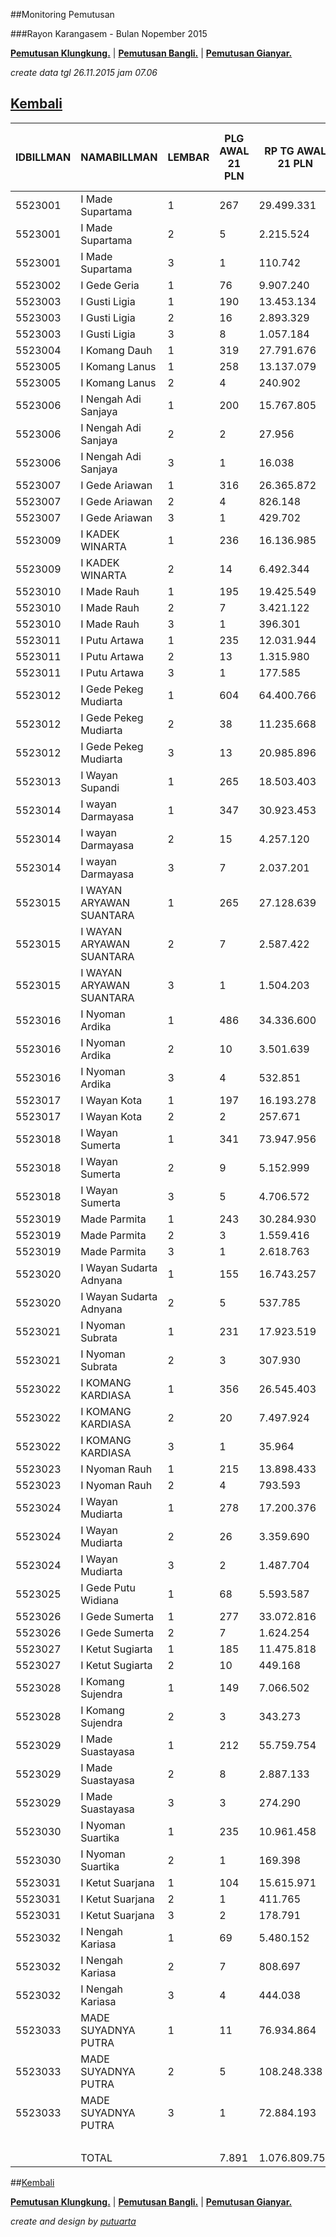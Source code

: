 ##Monitoring Pemutusan 

###Rayon Karangasem - Bulan Nopember 2015

**[Pemutusan Klungkung.](https://github.com/areabatur/3mm.3atur/blob/master/klungkung112015.markdown )** | 
**[Pemutusan Bangli.](https://github.com/areabatur/3mm.3atur/blob/master/bangli112015.markdown )** | 
**[Pemutusan Gianyar.](https://github.com/areabatur/3mm.3atur/blob/master/gianyar112015.markdown )**


_create data tgl 26.11.2015 jam 07.06_
## [Kembali](http://areabatur.github.io/3mm.3atur/)

| IDBILLMAN |       NAMABILLMAN        | LEMBAR | PLG AWAL 21 PLN | RP TG AWAL 21 PLN | RP BK AWAL 21 PLN | TARGET AKHIR PLN | % REALISASI | SISA RP TG 26 07:30 | SISA RP BK 26 07:30 | SISA PLG 26 07:30 | BELUM | DATANGI | SEGEL |     LNS      | SISA RP TG 25 16:45 | SISA RP BK 25 16:45 | SISA PLG 25 16:45 | BELUM | DATANGI | SEGEL |     LNS      | SISA RP TG 25 01:45 | SISA RP BK 25 01:45 | SISA PLG 25 01:45 | BELUM | DATANGI | SEGEL |      LNS      |  | SISA RP TG 24 0617 | SISA RP BK | TPLG  | BELUM | DATANGI | SEGEL |     LNS     | SISA RP TG 23 1830 | SISA RP BK | TPLG  | BELUM | DATANGI | SEGEL |
|-----------|--------------------------|--------|-----------------|-------------------|-------------------|------------------|-------------|---------------------|---------------------|-------------------|-------|---------|-------|--------------|---------------------|---------------------|-------------------|-------|---------|-------|--------------|---------------------|---------------------|-------------------|-------|---------|-------|---------------|--|--------------------|------------|-------|-------|---------|-------|-------------|--------------------|------------|-------|-------|---------|-------|
|   5523001 | I Made Supartama         |      1 | 267             | 29.499.331        | 1.092.864         | 5.113.576        | (1,39)      | 16.926.402          | 653.864             | 169               | 169   |         |       | 418450|6     | 17.344.852          | 673.864             | 175               | 175   |         |       | 3150353|15   | 20.495.205          | 815.864             | 190               | 190   |         |       | 2685505|19    |  | 23.180.710         | 888.864    | 209   | 209   |         |       | 234457|3    | 23.415.167         | 897.864    | 212   | 212   |         |       |
|   5523001 | I Made Supartama         |      2 | 5               | 2.215.524         | 87.000            | 384.051          | (3,72)      | 2.196.706           | 78.000              | 4                 | -     |       4 |       | 0|0          | 2.196.706           | 78.000              | 4                 | -     |       4 |       | 0|0          | 2.196.706           | 78.000              | 4                 | -     |       4 |       | 0|0           |  | 2.196.706          | 78.000     | 4     | -     |       4 |       | 0|0         | 2.196.706          | 78.000     | 4     | -     |       4 |       |
|   5523001 | I Made Supartama         |      3 | 1               | 110.742           | 18.000            | 19.197           | 2,00        |                     |                     |                   | -     |         |       | 0|0          |                     |                     |                   | -     |         |       | 0|0          |                     |                     |                   | -     |         |       | 110742|1      |  | 110.742            | 18.000     | 1     | 1     |         |       | 0|0         | 110.742            | 18.000     | 1     | 1     |         |       |
|   5523002 | I Gede Geria             |      1 | 76              | 9.907.240         | 545.000           | 1.717.375        | 0,37        | 2.807.730           | 122.000             | 25                | 23    |       2 |       | 0|0          | 2.807.730           | 122.000             | 25                | 23    |       2 |       | 0|0          | 2.807.730           | 122.000             | 25                | 23    |       2 |       | 2707979|17    |  | 5.515.709          | 247.000    | 42    | 40    |       2 |       | 245473|8    | 5.761.182          | 271.000    | 50    | 48    |       2 |       |
|   5523003 | I Gusti Ligia            |      1 | 190             | 13.453.134        | 657.000           | 2.332.040        | (0,94)      | 6.545.894           | 387.000             | 109               | 109   |         |       | 299054|2     | 6.844.948           | 395.000             | 111               | 111   |         |       | 1654835|18   | 8.499.783           | 453.000             | 129               | 129   |         |       | 355212|7      |  | 8.854.995          | 474.000    | 136   | 136   |         |       | 142236|2    | 8.997.231          | 480.000    | 138   | 138   |         |       |
|   5523003 | I Gusti Ligia            |      2 | 16              | 2.893.329         | 162.000           | 501.546          | (3,01)      | 2.513.937           | 117.000             | 11                | 11    |         |       | 0|0          | 2.513.937           | 117.000             | 11                | 11    |         |       | 248734|3     | 2.762.671           | 144.000             | 14                | 14    |         |       | 48179|1       |  | 2.810.850          | 153.000    | 15    | 15    |         |       | 0|0         | 2.810.850          | 153.000    | 15    | 15    |         |       |
|   5523003 | I Gusti Ligia            |      3 | 8               | 1.057.184         | 144.000           | 183.258          | 1,65        | 64.103              | 18.000              | 1                 | 1     |         |       | 0|0          | 64.103              | 18.000              | 1                 | 1     |         |       | 0|0          | 64.103              | 18.000              | 1                 | 1     |         |       | 774285|4      |  | 838.388            | 90.000     | 5     | 5     |         |       | 0|0         | 838.388            | 90.000     | 5     | 5     |         |       |
|   5523004 | I Komang Dauh            |      1 | 319             | 27.791.676        | 1.135.000         | 4.817.562        | (1,94)      | 16.671.178          | 467.000             | 136               | 136   |         |       | 2333410|59   | 19.004.588          | 644.000             | 195               | 195   |         |       | 810571|10    | 19.815.159          | 676.000             | 205               | 205   |         |       | 3760490|51    |  | 23.575.649         | 884.000    | 256   | 256   |         |       | 452340|8    | 24.027.989         | 919.000    | 264   | 264   |         |       |
|   5523005 | I Komang Lanus           |      1 | 258             | 13.137.079        | 807.000           | 2.277.253        | (1,38)      | 7.707.963           | 503.000             | 165               | 165   |         |       | 0|0          | 7.707.963           | 503.000             | 165               | 165   |         |       | 1107679|13   | 8.815.642           | 548.000             | 178               | 178   |         |       | 520668|16     |  | 9.336.310          | 600.000    | 194   | 194   |         |       | 0|0         | 9.336.310          | 600.000    | 194   | 194   |         |       |
|   5523005 | I Komang Lanus           |      2 | 4               | 240.902           | 36.000            | 41.759           | 0,48        | 63.682              | 9.000               | 1                 | 1     |         |       | 0|0          | 63.682              | 9.000               | 1                 | 1     |         |       | 0|0          | 63.682              | 9.000               | 1                 | 1     |         |       | 86943|2       |  | 150.625            | 27.000     | 3     | 3     |         |       | 0|0         | 150.625            | 27.000     | 3     | 3     |         |       |
|   5523006 | I Nengah Adi Sanjaya     |      1 | 200             | 15.767.805        | 769.000           | 2.733.278        | (1,26)      | 8.644.261           | 457.000             | 113               | 113   |         |       | 269563|3     | 8.913.824           | 466.000             | 116               | 116   |         |       | 106467|3     | 9.020.291           | 475.000             | 119               | 119   |         |       | 298836|4      |  | 9.319.127          | 487.000    | 123   | 123   |         |       | 614865|18   | 9.933.992          | 541.000    | 141   | 141   |         |       |
|   5523006 | I Nengah Adi Sanjaya     |      2 | 2               | 27.956            | 18.000            | 4.846            | (3,77)      | 27.956              | 18.000              | 2                 | -     |         |     2 | 0|0          | 27.956              | 18.000              | 2                 | -     |         |     2 | 0|0          | 27.956              | 18.000              | 2                 | -     |         |     2 | 0|0           |  | 27.956             | 18.000     | 2     | -     |         |     2 | 0|0         | 27.956             | 18.000     | 2     | -     |         |     2 |
|   5523006 | I Nengah Adi Sanjaya     |      3 | 1               | 16.038            | 18.000            | 2.780            | (3,77)      | 16.038              | 18.000              | 1                 | 1     |         |       | 0|0          | 16.038              | 18.000              | 1                 | 1     |         |       | 0|0          | 16.038              | 18.000              | 1                 | 1     |         |       | 0|0           |  | 16.038             | 18.000     | 1     | 1     |         |       | 0|0         | 16.038             | 18.000     | 1     | 1     |         |       |
|   5523007 | I Gede Ariawan           |      1 | 316             | 26.365.872        | 1.169.000         | 4.570.405        | (1,47)      | 11.734.751          | 512.000             | 155               | 85    |      66 |     4 | 4117182|68   | 15.851.933          | 767.000             | 223               | 127   |      90 |     6 | 3237531|20   | 19.089.464          | 884.000             | 243               | 144   |      92 |     7 | 906984|19     |  | 19.996.448         | 941.000    | 262   | 155   |     100 |     7 | 525949|10   | 20.522.397         | 971.000    | 272   | 157   |     108 |     7 |
|   5523007 | I Gede Ariawan           |      2 | 4               | 826.148           | 36.000            | 143.209          | 1,02        | 140.930             | 18.000              | 2                 | -     |       2 |       | 0|0          | 140.930             | 18.000              | 2                 | -     |       2 |       | 685218|2     | 826.148             | 36.000              | 4                 | -     |       4 |       | 0|0           |  | 826.148            | 36.000     | 4     | -     |       4 |       | 0|0         | 826.148            | 36.000     | 4     | -     |       4 |       |
|   5523007 | I Gede Ariawan           |      3 | 1               | 429.702           | 30.000            | 74.487           | (3,77)      | 429.702             | 30.000              | 1                 | 1     |         |       | 0|0          | 429.702             | 30.000              | 1                 | 1     |         |       | 0|0          | 429.702             | 30.000              | 1                 | 1     |         |       | 0|0           |  | 429.702            | 30.000     | 1     | 1     |         |       | 0|0         | 429.702            | 30.000     | 1     | 1     |         |       |
|   5523009 | I KADEK WINARTA          |      1 | 236             | 16.136.985        | 757.000           | 2.797.274        | (2,03)      | 11.274.197          | 565.000             | 177               | 177   |         |       | 0|0          | 11.274.197          | 565.000             | 177               | 177   |         |       | 166723|8     | 11.440.920          | 589.000             | 185               | 185   |         |       | 880025|14     |  | 12.320.945         | 631.000    | 199   | 199   |         |       | 679054|2    | 12.999.999         | 641.000    | 201   | 201   |         |       |
|   5523009 | I KADEK WINARTA          |      2 | 14              | 6.492.344         | 162.000           | 1.125.419        | (3,62)      | 6.322.514           | 144.000             | 12                | -     |      12 |       | 0|0          | 6.322.514           | 144.000             | 12                | -     |      12 |       | 0|0          | 6.322.514           | 144.000             | 12                | -     |      12 |       | 169830|2      |  | 6.492.344          | 162.000    | 14    | -     |      14 |       | 0|0         | 6.492.344          | 162.000    | 14    | -     |      14 |       |
|   5523010 | I Made Rauh              |      1 | 195             | 19.425.549        | 905.000           | 3.367.331        | (1,48)      | 11.729.614          | 525.000             | 111               | 111   |         |       | 0|0          | 11.729.614          | 525.000             | 111               | 111   |         |       | 911875|9     | 12.641.489          | 558.000             | 120               | 120   |         |       | 3309711|20    |  | 15.951.200         | 726.000    | 140   | 140   |         |       | 0|0         | 15.951.200         | 726.000    | 140   | 140   |         |       |
|   5523010 | I Made Rauh              |      2 | 7               | 3.421.122         | 105.000           | 593.036          | (3,50)      | 3.263.410           | 87.000              | 5                 | 1     |       4 |       | 0|0          | 3.263.410           | 87.000              | 5                 | 1     |       4 |       | 0|0          | 3.263.410           | 87.000              | 5                 | 1     |       4 |       | 0|0           |  | 3.263.410          | 87.000     | 5     | 1     |       4 |       | 0|0         | 3.263.410          | 87.000     | 5     | 1     |       4 |       |
|   5523010 | I Made Rauh              |      3 | 1               | 396.301           | 18.000            | 68.697           | 2,00        |                     |                     |                   | -     |         |       | 0|0          |                     |                     |                   | -     |         |       | 396301|1     | 396.301             | 18.000              | 1                 | 1     |         |       | 0|0           |  | 396.301            | 18.000     | 1     | 1     |         |       | 0|0         | 396.301            | 18.000     | 1     | 1     |         |       |
|   5523011 | I Putu Artawa            |      1 | 235             | 12.031.944        | 734.000           | 2.085.683        | (1,07)      | 6.396.190           | 394.000             | 125               | 121   |       4 |       | 0|0          | 6.396.190           | 394.000             | 125               | 121   |       4 |       | 1338242|19   | 7.734.432           | 455.000             | 144               | 140   |       4 |       | 1297687|23    |  | 9.032.119          | 524.000    | 167   | 161   |       6 |       | 0|0         | 9.032.119          | 524.000    | 167   | 161   |       6 |       |
|   5523011 | I Putu Artawa            |      2 | 13              | 1.315.980         | 117.000           | 228.119          | (0,10)      | 479.579             | 45.000              | 5                 | 5     |         |       | 0|0          | 479.579             | 45.000              | 5                 | 5     |         |       | 0|0          | 479.579             | 45.000              | 5                 | 5     |         |       | 112331|1      |  | 591.910            | 54.000     | 6     | 6     |         |       | 0|0         | 591.910            | 54.000     | 6     | 6     |         |       |
|   5523011 | I Putu Artawa            |      3 | 1               | 177.585           | 18.000            | 30.784           | 2,00        |                     |                     |                   | -     |         |       | 0|0          |                     |                     |                   | -     |         |       | 0|0          |                     |                     |                   | -     |         |       | 0|0           |  |                    |            |       |       |         |       | 0|0         |                    |            |       |       |         |       |
|   5523012 | I Gede Pekeg Mudiarta    |      1 | 604             | 64.400.766        | 2.922.581         | 11.163.582       | (0,78)      | 27.812.865          | 1.485.000           | 343               | 343   |         |       | 3195064|57   | 31.007.929          | 1.658.000           | 400               | 400   |         |       | 3176104|6    | 34.184.033          | 1.757.366           | 406               | 406   |         |       | 2793593|35    |  | 36.977.626         | 1.934.366  | 441   | 441   |         |       | 941889|26   | 37.919.515         | 2.012.366  | 467   | 467   |         |       |
|   5523012 | I Gede Pekeg Mudiarta    |      2 | 38              | 11.235.668        | 414.000           | 1.947.652        | (2,14)      | 8.056.225           | 285.000             | 25                | 25    |         |       | 0|0          | 8.056.225           | 285.000             | 25                | 25    |         |       | 2187870|3    | 10.244.095          | 318.000             | 28                | 28    |         |       | 0|0           |  | 10.244.095         | 318.000    | 28    | 28    |         |       | 0|0         | 10.244.095         | 318.000    | 28    | 28    |         |       |
|   5523012 | I Gede Pekeg Mudiarta    |      3 | 13              | 20.985.896        | 1.260.421         | 3.637.810        | (1,21)      | 11.256.264          | 662.395             | 7                 | 7     |         |       | 424749|3     | 11.681.013          | 716.395             | 10                | 10    |         |       | 0|0          | 11.681.013          | 716.395             | 10                | 10    |         |       | 9275109|2     |  | 20.956.122         | 1.242.421  | 12    | 12    |         |       | 0|0         | 20.956.122         | 1.242.421  | 12    | 12    |         |       |
|   5523013 | I Wayan Supandi          |      1 | 265             | 18.503.403        | 894.000           | 3.207.481        | (2,14)      | 13.293.953          | 545.000             | 152               | 152   |         |       | 0|0          | 13.293.953          | 545.000             | 152               | 152   |         |       | 2263060|49   | 15.557.013          | 692.000             | 201               | 201   |         |       | 861088|17     |  | 16.418.101         | 743.000    | 218   | 218   |         |       | 79765|2     | 16.497.866         | 749.000    | 220   | 220   |         |       |
|   5523014 | I wayan Darmayasa        |      1 | 347             | 30.923.453        | 1.194.000         | 5.360.441        | (1,83)      | 20.541.858          | 865.000             | 248               | 182   |      65 |     1 | 0|0          | 20.541.858          | 865.000             | 248               | 182   |      65 |     1 | 1025730|14   | 21.567.588          | 907.000             | 262               | 191   |      70 |     1 | 1565929|25    |  | 23.133.517         | 984.000    | 287   | 208   |      78 |     1 | 633789|1    | 23.767.306         | 989.000    | 288   | 209   |      78 |     1 |
|   5523014 | I wayan Darmayasa        |      2 | 15              | 4.257.120         | 153.000           | 737.953          | (3,61)      | 4.140.108           | 135.000             | 13                | 11    |       2 |       | 0|0          | 4.140.108           | 135.000             | 13                | 11    |       2 |       | 0|0          | 4.140.108           | 135.000             | 13                | 11    |       2 |       | 70097|1       |  | 4.210.205          | 144.000    | 14    | 12    |       2 |       | 0|0         | 4.210.205          | 144.000    | 14    | 12    |       2 |       |
|   5523014 | I wayan Darmayasa        |      3 | 7               | 2.037.201         | 138.000           | 353.140          | (0,91)      | 958.104             | 30.000              | 1                 | 1     |         |       | 70372|2      | 1.028.476           | 66.000              | 3                 | 1     |       2 |       | 357421|2     | 1.385.897           | 102.000             | 5                 | 3     |       2 |       | 581806|1      |  | 1.967.703          | 120.000    | 6     | 4     |       2 |       | 0|0         | 1.967.703          | 120.000    | 6     | 4     |       2 |       |
|   5523015 | I WAYAN ARYAWAN SUANTARA |      1 | 265             | 27.128.639        | 1.435.000         | 4.702.627        | (1,23)      | 15.064.656          | 838.000             | 179               | 179   |         |       | 107687|1     | 15.172.343          | 841.000             | 180               | 180   |         |       | 3461998|4    | 18.634.341          | 950.000             | 184               | 184   |         |       | 2917687|34    |  | 21.552.028         | 1.200.000  | 218   | 218   |         |       | 76680|1     | 21.628.708         | 1.203.000  | 219   | 219   |         |       |
|   5523015 | I WAYAN ARYAWAN SUANTARA |      2 | 7               | 2.587.422         | 75.000            | 448.518          | (2,67)      | 2.095.104           | 39.000              | 3                 | 1     |         |     2 | 0|0          | 2.095.104           | 39.000              | 3                 | 1     |         |     2 | 0|0          | 2.095.104           | 39.000              | 3                 | 1     |         |     2 | 0|0           |  | 2.095.104          | 39.000     | 3     | 1     |         |     2 | 0|0         | 2.095.104          | 39.000     | 3     | 1     |         |     2 |
|   5523015 | I WAYAN ARYAWAN SUANTARA |      3 | 1               | 1.504.203         | 30.000            | 260.747          | (3,77)      | 1.504.203           | 30.000              | 1                 |       |         |       | 0|0          | 1.504.203           | 30.000              | 1                 |       |         |       | 0|0          | 1.504.203           | 30.000              | 1                 |       |         |       | 0|0           |  | 1.504.203          | 30.000     | 1     | 1     |         |       | 0|0         | 1.504.203          | 30.000     | 1     | 1     |         |       |
|   5523016 | I Nyoman Ardika          |      1 | 486             | 34.336.600        | 1.655.000         | 5.952.095        | (2,14)      | 24.314.995          | 1.131.000           | 345               | 345   |         |       | 299160|5     | 24.614.155          | 1.146.000           | 350               | 350   |         |       | 948662|8     | 25.562.817          | 1.181.000           | 358               | 358   |         |       | 2422777|33    |  | 27.985.594         | 1.290.000  | 391   | 391   |         |       | 1069278|21  | 29.054.872         | 1.362.000  | 412   | 412   |         |       |
|   5523016 | I Nyoman Ardika          |      2 | 10              | 3.501.639         | 114.000           | 606.993          | (3,45)      | 3.306.445           | 105.000             | 9                 | 9     |         |       | 0|0          | 3.306.445           | 105.000             | 9                 | 9     |         |       | 0|0          | 3.306.445           | 105.000             | 9                 | 9     |         |       | 195194|1      |  | 3.501.639          | 114.000    | 10    | 10    |         |       | 0|0         | 3.501.639          | 114.000    | 10    | 10    |         |       |
|   5523016 | I Nyoman Ardika          |      3 | 4               | 532.851           | 72.000            | 92.367           | (3,77)      | 532.851             | 72.000              | 4                 | 4     |         |       | 0|0          | 532.851             | 72.000              | 4                 | 4     |         |       | 0|0          | 532.851             | 72.000              | 4                 | 4     |         |       | 0|0           |  | 532.851            | 72.000     | 4     | 4     |         |       | 0|0         | 532.851            | 72.000     | 4     | 4     |         |       |
|   5523017 | I Wayan Kota             |      1 | 197             | 16.193.278        | 798.000           | 2.807.032        | (2,78)      | 13.392.946          | 684.000             | 161               | 161   |         |       | 31574|1      | 13.424.520          | 687.000             | 162               | 162   |         |       | 574164|3     | 13.998.684          | 698.000             | 165               | 165   |         |       | 478742|5      |  | 14.477.426         | 715.000    | 170   | 170   |         |       | 18209|1     | 14.495.635         | 718.000    | 171   | 171   |         |       |
|   5523017 | I Wayan Kota             |      2 | 2               | 257.671           | 18.000            | 44.666           | (3,77)      | 257.671             | 18.000              | 2                 | 2     |         |       | 0|0          | 257.671             | 18.000              | 2                 | 2     |         |       | 0|0          | 257.671             | 18.000              | 2                 | 2     |         |       | 0|0           |  | 257.671            | 18.000     | 2     | 2     |         |       | 0|0         | 257.671            | 18.000     | 2     | 2     |         |       |
|   5523018 | I Wayan Sumerta          |      1 | 341             | 73.947.956        | 2.448.828         | 12.818.544       | (0,88)      | 36.602.531          | 1.244.341           | 203               | 203   |         |       | 285561|2     | 36.888.092          | 1.252.341           | 205               | 205   |         |       | 1401957|16   | 38.290.049          | 1.304.341           | 221               | 221   |         |       | 1478577|17    |  | 39.768.626         | 1.362.341  | 238   | 238   |         |       | 940520|8    | 40.709.146         | 1.388.341  | 246   | 246   |         |       |
|   5523018 | I Wayan Sumerta          |      2 | 9               | 5.152.999         | 141.000           | 893.249          | (3,77)      | 5.152.999           | 141.000             | 9                 | 9     |         |       | 0|0          | 5.152.999           | 141.000             | 9                 | 9     |         |       | 0|0          | 5.152.999           | 141.000             | 9                 | 9     |         |       | 0|0           |  | 5.152.999          | 141.000    | 9     | 9     |         |       | 0|0         | 5.152.999          | 141.000    | 9     | 9     |         |       |
|   5523018 | I Wayan Sumerta          |      3 | 5               | 4.706.572         | 150.000           | 815.863          | (2,94)      | 3.370.445           | 90.000              | 3                 | 3     |         |       | 658613|1     | 4.029.058           | 120.000             | 4                 | 4     |         |       | 677514|1     | 4.706.572           | 150.000             | 5                 | 5     |         |       | 0|0           |  | 4.706.572          | 150.000    | 5     | 5     |         |       | 0|0         | 4.706.572          | 150.000    | 5     | 5     |         |       |
|   5523019 | Made Parmita             |      1 | 243             | 30.284.930        | 2.421.000         | 5.249.756        | (2,45)      | 23.264.668          | 1.982.000           | 150               | 150   |         |       | 113440|5     | 23.378.108          | 1.997.000           | 155               | 155   |         |       | 359684|8     | 23.737.792          | 2.023.000           | 163               | 163   |         |       | 1709894|24    |  | 25.447.686         | 2.101.000  | 187   | 187   |         |       | 49107|2     | 25.496.793         | 2.107.000  | 189   | 189   |         |       |
|   5523019 | Made Parmita             |      2 | 3               | 1.559.416         | 255.000           | 270.318          | (1,78)      | 1.021.997           | 240.000             | 2                 | 2     |         |       | 0|0          | 1.021.997           | 240.000             | 2                 | 2     |         |       | 0|0          | 1.021.997           | 240.000             | 2                 | 2     |         |       | 0|0           |  | 1.021.997          | 240.000    | 2     | 2     |         |       | 0|0         | 1.021.997          | 240.000    | 2     | 2     |         |       |
|   5523019 | Made Parmita             |      3 | 1               | 2.618.763         | 450.000           | 453.951          | (3,77)      | 2.618.763           | 450.000             | 1                 | 1     |         |       | 0|0          | 2.618.763           | 450.000             | 1                 | 1     |         |       | 0|0          | 2.618.763           | 450.000             | 1                 | 1     |         |       | 0|0           |  | 2.618.763          | 450.000    | 1     | 1     |         |       | 0|0         | 2.618.763          | 450.000    | 1     | 1     |         |       |
|   5523020 | I Wayan Sudarta Adnyana  |      1 | 155             | 16.743.257        | 1.211.000         | 2.902.368        | (1,65)      | 10.585.882          | 647.000             | 91                | 91    |         |       | 0|0          | 10.585.882          | 647.000             | 91                | 91    |         |       | 2412869|10   | 12.998.751          | 895.000             | 101               | 101   |         |       | 817585|18     |  | 13.816.336         | 998.000    | 119   | 119   |         |       | 0|0         | 13.816.336         | 998.000    | 119   | 119   |         |       |
|   5523020 | I Wayan Sudarta Adnyana  |      2 | 5               | 537.785           | 45.000            | 93.223           | 1,52        | 44.960              | 18.000              | 2                 | 2     |         |       | 0|0          | 44.960              | 18.000              | 2                 | 2     |         |       | 100434|1     | 145.394             | 27.000              | 3                 | 3     |         |       | 0|0           |  | 145.394            | 27.000     | 3     | 3     |         |       | 0|0         | 145.394            | 27.000     | 3     | 3     |         |       |
|   5523021 | I Nyoman Subrata         |      1 | 231             | 17.923.519        | 877.000           | 3.106.961        | (2,09)      | 12.669.111          | 644.000             | 156               | 156   |         |       | 39058|1      | 12.708.169          | 647.000             | 157               | 157   |         |       | 2791317|32   | 15.499.486          | 749.000             | 189               | 189   |         |       | 497902|10     |  | 15.997.388         | 779.000    | 199   | 199   |         |       | 0|0         | 15.997.388         | 779.000    | 199   | 199   |         |       |
|   5523021 | I Nyoman Subrata         |      2 | 3               | 307.930           | 27.000            | 53.378           | 1,06        | 50.123              | 9.000               | 1                 | 1     |         |       | 0|0          | 50.123              | 9.000               | 1                 | 1     |         |       | 0|0          | 50.123              | 9.000               | 1                 | 1     |         |       | 158841|1      |  | 208.964            | 18.000     | 2     | 2     |         |       | 0|0         | 208.964            | 18.000     | 2     | 2     |         |       |
|   5523022 | I KOMANG KARDIASA        |      1 | 356             | 26.545.403        | 1.423.000         | 4.601.526        | (1,31)      | 15.017.292          | 742.000             | 228               | 228   |         |       | 197122|1     | 15.214.414          | 747.000             | 229               | 229   |         |       | 715680|13    | 15.930.094          | 788.000             | 242               | 242   |         |       | 2045080|29    |  | 17.975.174         | 879.000    | 271   | 271   |         |       | 89543|2     | 18.064.717         | 885.000    | 273   | 273   |         |       |
|   5523022 | I KOMANG KARDIASA        |      2 | 20              | 7.497.924         | 438.000           | 1.299.731        | (2,61)      | 5.991.119           | 378.000             | 14                | 14    |         |       | 0|0          | 5.991.119           | 378.000             | 14                | 14    |         |       | 0|0          | 5.991.119           | 378.000             | 14                | 14    |         |       | 819254|2      |  | 6.810.373          | 402.000    | 16    | 16    |         |       | 0|0         | 6.810.373          | 402.000    | 16    | 16    |         |       |
|   5523022 | I KOMANG KARDIASA        |      3 | 1               | 35.964            | 18.000            | 6.234            | 2,00        |                     |                     |                   |       |         |       | 0|0          |                     |                     |                   |       |         |       | 0|0          |                     |                     |                   |       |         |       | 0|0           |  |                    |            |       |       |         |       | 0|0         |                    |            |       |       |         |       |
|   5523023 | I Nyoman Rauh            |      1 | 215             | 13.898.433        | 722.000           | 2.409.231        | (1,43)      | 8.154.475           | 436.000             | 125               | 125   |         |       | 119642|2     | 8.274.117           | 442.000             | 127               | 127   |         |       | 3770810|53   | 12.044.927          | 613.000             | 180               | 180   |         |       | 792874|13     |  | 12.837.801         | 654.000    | 193   | 193   |         |       | 0|0         | 12.837.801         | 654.000    | 193   | 193   |         |       |
|   5523023 | I Nyoman Rauh            |      2 | 4               | 793.593           | 48.000            | 137.566          | 0,48        | 209.661             | 24.000              | 2                 | 2     |         |       | 0|0          | 209.661             | 24.000              | 2                 | 2     |         |       | 583932|2     | 793.593             | 48.000              | 4                 | 4     |         |       | 0|0           |  | 793.593            | 48.000     | 4     | 4     |         |       | 0|0         | 793.593            | 48.000     | 4     | 4     |         |       |
|   5523024 | I Wayan Mudiarta         |      1 | 278             | 17.200.376        | 1.059.000         | 2.981.608        | (0,81)      | 8.388.752           | 502.000             | 156               | 146   |       4 |     6 | 0|0          | 8.388.752           | 502.000             | 156               | 146   |       4 |     6 | 1914845|28   | 10.303.597          | 598.000             | 184               | 174   |       4 |     6 | 1739717|30    |  | 12.043.314         | 690.000    | 214   | 200   |       6 |     8 | 11421|1     | 12.054.735         | 693.000    | 215   | 201   |       6 |     8 |
|   5523024 | I Wayan Mudiarta         |      2 | 26              | 3.359.690         | 261.000           | 582.387          | (3,55)      | 3.229.620           | 243.000             | 24                | 24    |         |       | 0|0          | 3.229.620           | 243.000             | 24                | 24    |         |       | 0|0          | 3.229.620           | 243.000             | 24                | 24    |         |       | 130070|2      |  | 3.359.690          | 261.000    | 26    | 26    |         |       | 0|0         | 3.359.690          | 261.000    | 26    | 26    |         |       |
|   5523024 | I Wayan Mudiarta         |      3 | 2               | 1.487.704         | 78.000            | 257.887          | (3,37)      | 1.384.170           | 60.000              | 1                 | 1     |         |       | 0|0          | 1.384.170           | 60.000              | 1                 | 1     |         |       | 0|0          | 1.384.170           | 60.000              | 1                 | 1     |         |       | 0|0           |  | 1.384.170          | 60.000     | 1     | 1     |         |       | 0|0         | 1.384.170          | 60.000     | 1     | 1     |         |       |
|   5523025 | I Gede Putu Widiana      |      1 | 68              | 5.593.587         | 321.000           | 969.623          | (0,11)      | 2.003.500           | 151.000             | 17                | 17    |         |       | 40127|1      | 2.043.627           | 154.000             | 18                | 18    |         |       | 15487|1      | 2.059.114           | 157.000             | 19                | 19    |         |       | 623296|7      |  | 2.682.410          | 178.000    | 26    | 26    |         |       | 0|0         | 2.682.410          | 178.000    | 26    | 26    |         |       |
|   5523026 | I Gede Sumerta           |      1 | 277             | 33.072.816        | 1.248.000         | 5.733.023        | (1,78)      | 20.201.862          | 770.000             | 164               | 135   |      28 |     1 | 1471683|5    | 21.673.545          | 839.000             | 169               | 138   |      30 |     1 | 2126031|17   | 23.799.576          | 900.000             | 186               | 149   |      36 |     1 | 5092266|37    |  | 28.891.842         | 1.055.000  | 223   | 174   |      46 |     3 | 200070|4    | 29.091.912         | 1.067.000  | 227   | 174   |      50 |     3 |
|   5523026 | I Gede Sumerta           |      2 | 7               | 1.624.254         | 87.000            | 281.557          | (3,30)      | 1.491.209           | 78.000              | 6                 | 3     |       2 |     1 | 0|0          | 1.491.209           | 78.000              | 6                 | 3     |       2 |     1 | 0|0          | 1.491.209           | 78.000              | 6                 | 3     |       2 |     1 | 0|0           |  | 1.491.209          | 78.000     | 6     | 3     |       2 |     1 | 0|0         | 1.491.209          | 78.000     | 6     | 3     |       2 |     1 |
|   5523027 | I Ketut Sugiarta         |      1 | 185             | 11.475.818        | 583.000           | 1.989.281        | (1,76)      | 7.471.375           | 361.000             | 114               | 110   |       2 |     2 | 0|0          | 7.471.375           | 361.000             | 114               | 110   |       2 |     2 | 395154|5     | 7.866.529           | 376.000             | 119               | 115   |       2 |     2 | 856364|19     |  | 8.722.893          | 433.000    | 138   | 134   |       2 |     2 | 870014|16   | 9.592.907          | 483.000    | 154   | 150   |       2 |     2 |
|   5523027 | I Ketut Sugiarta         |      2 | 10              | 449.168           | 90.000            | 77.861           | (3,31)      | 413.458             | 72.000              | 8                 | 8     |         |       | 0|0          | 413.458             | 72.000              | 8                 | 8     |         |       | 0|0          | 413.458             | 72.000              | 8                 | 8     |         |       | 0|0           |  | 413.458            | 72.000     | 8     | 8     |         |       | 0|0         | 413.458            | 72.000     | 8     | 8     |         |       |
|   5523028 | I Komang Sujendra        |      1 | 149             | 7.066.502         | 477.000           | 1.224.946        | (2,73)      | 5.798.759           | 367.000             | 113               | 113   |         |       | 0|0          | 5.798.759           | 367.000             | 113               | 113   |         |       | 96827|2      | 5.895.586           | 373.000             | 115               | 115   |         |       | 334364|4      |  | 6.229.950          | 387.000    | 119   | 119   |         |       | 0|0         | 6.229.950          | 387.000    | 119   | 119   |         |       |
|   5523028 | I Komang Sujendra        |      2 | 3               | 343.273           | 27.000            | 59.505           | 2,00        |                     |                     |                   |       |         |       | 0|0          |                     |                     |                   |       |         |       | 0|0          |                     |                     |                   |       |         |       | 0|0           |  |                    |            |       |       |         |       | 0|0         |                    |            |       |       |         |       |
|   5523029 | I Made Suastayasa        |      1 | 212             | 55.759.754        | 2.039.573         | 9.665.702        | (1,98)      | 38.356.277          | 1.426.865           | 177               | 177   |         |       | 107743|2     | 38.464.020          | 1.434.865           | 179               | 179   |         |       | 11229694|5   | 49.693.714          | 1.752.573           | 184               | 184   |         |       | 314880|4      |  | 50.008.594         | 1.766.573  | 188   | 188   |         |       | 0|0         | 50.008.594         | 1.766.573  | 188   | 188   |         |       |
|   5523029 | I Made Suastayasa        |      2 | 8               | 2.887.133         | 300.000           | 500.471          | (3,77)      | 2.887.133           | 300.000             | 8                 | 8     |         |       | 0|0          | 2.887.133           | 300.000             | 8                 | 8     |         |       | 0|0          | 2.887.133           | 300.000             | 8                 | 8     |         |       | 0|0           |  | 2.887.133          | 300.000    | 8     | 8     |         |       | 0|0         | 2.887.133          | 300.000    | 8     | 8     |         |       |
|   5523029 | I Made Suastayasa        |      3 | 3               | 274.290           | 66.000            | 47.547           | (3,77)      | 274.290             | 66.000              | 3                 | 3     |         |       | 0|0          | 274.290             | 66.000              | 3                 | 3     |         |       | 0|0          | 274.290             | 66.000              | 3                 | 3     |         |       | 0|0           |  | 274.290            | 66.000     | 3     | 3     |         |       | 0|0         | 274.290            | 66.000     | 3     | 3     |         |       |
|   5523030 | I Nyoman Suartika        |      1 | 235             | 10.961.458        | 733.000           | 1.900.119        | (1,39)      | 6.410.528           | 403.000             | 127               | 127   |         |       | 37876|1      | 6.448.404           | 406.000             | 128               | 128   |         |       | 728661|13    | 7.177.065           | 447.000             | 141               | 141   |         |       | 651021|15     |  | 7.828.086          | 494.000    | 156   | 156   |         |       | 18598|1     | 7.846.684          | 497.000    | 157   | 157   |         |       |
|   5523030 | I Nyoman Suartika        |      2 | 1               | 169.398           | 9.000             | 29.364           | 2,00        |                     |                     |                   |       |         |       | 0|0          |                     |                     |                   |       |         |       | 0|0          |                     |                     |                   |       |         |       | 11649826|63   |  | 11.649.826         | 401.000    | 63    | 63    |         |       | 0|0         | 11.649.826         | 401.000    | 63    | 63    |         |       |
|   5523031 | I Ketut Suarjana         |      1 | 104             | 15.615.971        | 649.000           | 2.706.958        | (1,60)      | 9.087.348           | 349.000             | 49                | 49    |         |       | 664867|2     | 9.752.215           | 357.000             | 51                | 51    |         |       | 803065|3     | 10.555.280          | 372.000             | 54                | 54    |         |       | -10143515|-53 |  | 411.765            | 15.000     | 1     | 1     |         |       | 0|0         | 411.765            | 15.000     | 1     | 1     |         |       |
|   5523031 | I Ketut Suarjana         |      2 | 1               | 411.765           | 15.000            | 71.378           | 2,00        |                     |                     |                   |       |         |       |              |                     |                     |                   |       |         |       |              |                     |                     |                   |       |         |       |               |  |                    |            |       |       |         |       |             |                    |            |       |       |         |       |
|   5523031 | I Ketut Suarjana         |      3 | 2               | 178.791           | 48.000            | 30.993           | (3,77)      | 178.791             | 48.000              | 2                 | 2     |         |       | 0|0          | 178.791             | 48.000              | 2                 | 2     |         |       | 0|0          | 178.791             | 48.000              | 2                 | 2     |         |       | 0|0           |  | 178.791            | 48.000     | 2     | 2     |         |       | 0|0         | 178.791            | 48.000     | 2     | 2     |         |       |
|   5523032 | I Nengah Kariasa         |      1 | 69              | 5.480.152         | 219.000           | 949.960          | (2,61)      | 4.238.617           | 151.000             | 47                | 35    |      12 |       | 143559|2     | 4.382.176           | 157.000             | 49                | 37    |      12 |       | 0|0          | 4.382.176           | 157.000             | 49                | 37    |      12 |       | 454161|8      |  | 4.836.337          | 181.000    | 57    | 45    |      12 |       | 0|0         | 4.836.337          | 181.000    | 57    | 45    |      12 |       |
|   5523032 | I Nengah Kariasa         |      2 | 7               | 808.697           | 63.000            | 140.184          | (3,77)      | 808.697             | 63.000              | 7                 | 5     |       2 |       | 0|0          | 808.697             | 63.000              | 7                 | 5     |       2 |       | 0|0          | 808.697             | 63.000              | 7                 | 5     |       2 |       | 0|0           |  | 808.697            | 63.000     | 7     | 5     |       2 |       | 0|0         | 808.697            | 63.000     | 7     | 5     |       2 |       |
|   5523032 | I Nengah Kariasa         |      3 | 4               | 444.038           | 72.000            | 76.972           | 0,11        | 145.633             | 54.000              | 3                 | 1     |       2 |       | 0|0          | 145.633             | 54.000              | 3                 | 1     |       2 |       | 0|0          | 145.633             | 54.000              | 3                 | 1     |       2 |       | 298405|1      |  | 444.038            | 72.000     | 4     | 2     |       2 |       | 0|0         | 444.038            | 72.000     | 4     | 2     |       2 |       |
|   5523033 | MADE SUYADNYA PUTRA      |      1 | 11              | 76.934.864        | 2.253.597         | 13.336.311       | (1,47)      | 46.242.400          | 1.361.138           | 7                 | 7     |         |       | 0|0          | 46.242.400          | 1.361.138           | 7                 | 7     |         |       | 0|0          | 46.242.400          | 1.361.138           | 7                 | 7     |         |       | 5751928|2     |  | 51.994.328         | 1.561.138  | 9     | 9     |         |       | 0|0         | 51.994.328         | 1.561.138  | 9     | 9     |         |       |
|   5523033 | MADE SUYADNYA PUTRA      |      2 | 5               | 108.248.338       | 4.365.582         | 18.764.361       | (2,74)      | 78.178.948          | 3.111.434           | 3                 | 3     |         |       | 10812631|1   | 88.991.579          | 3.562.272           | 4                 | 4     |         |       | 0|0          | 88.991.579          | 3.562.272           | 4                 | 4     |         |       | 19256759|1    |  | 108.248.338        | 4.365.582  | 5     | 5     |         |       | 0|0         | 108.248.338        | 4.365.582  | 5     | 5     |         |       |
|   5523033 | MADE SUYADNYA PUTRA      |      3 | 1               | 72.884.193        | 3.808.922         | 12.634.146       | (3,77)      | 72.884.193          | 3.808.922           | 1                 | 1     |         |       | 0|0          | 72.884.193          | 3.808.922           | 1                 | 1     |         |       | 0|0          | 72.884.193          | 3.808.922           | 1                 | 1     |         |       | 0|0           |  | 72.884.193         | 3.808.922  | 1     | 1     |         |       | 0|0         | 72.884.193         | 3.808.922  | 1     | 1     |         |       |
|           |                          |        |                 |                   |                   |                  |             |                     |                     |                   |       |         |       |              |                     |                     |                   |       |         |       |              |                     |                     |                   |       |         |       | 0|0           |  |                    |            |       |       |         |       | 0|0         |                    |            |       |       |         |       |
|           | TOTAL                    |        | 7.891           | 1.076.809.756     | 50.260.368        | 186.660.111      | (1,88)      | 697.314.571         | 32.883.959          | 4.847             | 4.614 |     213 |    19 | 26258187|233 | 723.572.758         | 34.251.797          | 5.080             | 4.817 |     241 |    21 | 57933499|420 | 781.506.257         | 36.605.871          | 5.500             | 5.221 |     256 |    22 | 84516978|609  |  | 866.023.235        | 40.761.207 | 6.109 | 5.795 |     288 |    26 | 7893257|137 | 873.916.492        | 41.202.207 | 6.246 | 5.920 |     300 |    26 |


##[Kembali](http://areabatur.github.io/3mm.3atur/)

**[Pemutusan Klungkung.](https://github.com/areabatur/3mm.3atur/blob/master/klungkung112015.markdown )** | 
**[Pemutusan Bangli.](https://github.com/areabatur/3mm.3atur/blob/master/bangli112015.markdown )** | 
**[Pemutusan Gianyar.](https://github.com/areabatur/3mm.3atur/blob/master/gianyar112015.markdown )**

_create and design by [putuarta](mailto:putuarta@gmail.com)_
